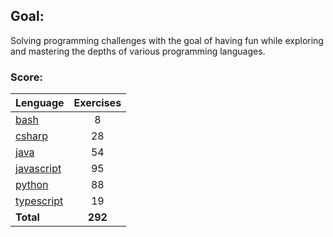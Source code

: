 ## Goal:
Solving programming challenges with the goal of having fun while exploring and mastering the depths of various programming languages.

### Score:
| Lenguage | Exercises |
|---|:---:|
| [bash](/bash) | 8 |
| [csharp](/csharp) | 28 |
| [java](/java) | 54 |
| [javascript](/javascript) | 95 |
| [python](/python) | 88 |
| [typescript](/typescript) | 19 |
| **Total** | **292** |
